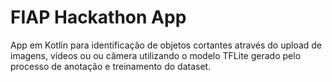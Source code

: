 # FIAP Hackathon App
App em Kotlin para identificação de objetos cortantes através do upload de imagens,  vídeos ou ou câmera utilizando o modelo TFLite gerado pelo processo de anotação e treinamento do dataset.
